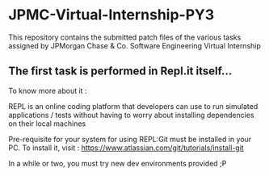 # JPMC-Virtual-Internship-PY3

This repository contains the submitted patch files of the various tasks assigned by JPMorgan Chase & Co. Software Engineering Virtual Internship

## The first task is performed in Repl.it itself...
To know more about it : 

REPL is an online coding platform that developers can use to run simulated
applications / tests without having to worry about installing dependencies on
their local machines

Pre-requisite for your system for using REPL:Git must be installed in your PC. To install it, visit : https://www.atlassian.com/git/tutorials/install-git 
 
 In a while or two, you must try new dev environments provided ;P
